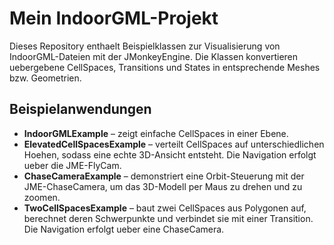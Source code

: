 # Mein IndoorGML-Projekt

Dieses Repository enthaelt Beispielklassen zur Visualisierung von IndoorGML-Dateien mit der JMonkeyEngine.
Die Klassen konvertieren uebergebene CellSpaces, Transitions und States in entsprechende Meshes bzw. Geometrien.

## Beispielanwendungen

* **IndoorGMLExample** – zeigt einfache CellSpaces in einer Ebene.
* **ElevatedCellSpacesExample** – verteilt CellSpaces auf unterschiedlichen Hoehen, sodass eine echte 3D-Ansicht entsteht. Die Navigation erfolgt ueber die JME-FlyCam.
* **ChaseCameraExample** – demonstriert eine Orbit-Steuerung mit der JME-ChaseCamera, um das 3D-Modell per Maus zu drehen und zu zoomen.
* **TwoCellSpacesExample** – baut zwei CellSpaces aus Polygonen auf, berechnet deren Schwerpunkte und verbindet sie mit einer Transition. Die Navigation erfolgt ueber eine ChaseCamera.
